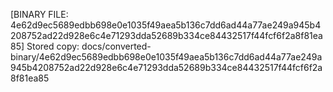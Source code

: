 [BINARY FILE: 4e62d9ec5689edbb698e0e1035f49aea5b136c7dd6ad44a77ae249a945b4208752ad22d928e6c4e71293dda52689b334ce84432517f44fcf6f2a8f81ea85]
Stored copy: docs/converted-binary/4e62d9ec5689edbb698e0e1035f49aea5b136c7dd6ad44a77ae249a945b4208752ad22d928e6c4e71293dda52689b334ce84432517f44fcf6f2a8f81ea85
